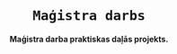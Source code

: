 <div align="center">

  <h1><code>Maģistra darbs</code></h1>

  <strong>Maģistra darba praktiskas daļās projekts.</strong>
</div>
